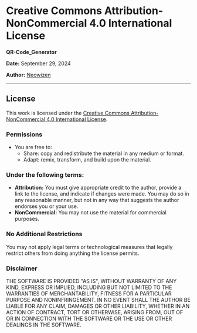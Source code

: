 # Creative Commons Attribution-NonCommercial 4.0 International License

**QR-Code_Generator**

**Date:** September 29, 2024

**Author:** [Neowizen](https://github.com/Yamil-Serrano)

---

## License

This work is licensed under the [Creative Commons Attribution-NonCommercial 4.0 International License](http://creativecommons.org/licenses/by-nc/4.0/).

### Permissions

- You are free to:
  - Share: copy and redistribute the material in any medium or format.
  - Adapt: remix, transform, and build upon the material.

### Under the following terms:

- **Attribution:** You must give appropriate credit to the author, provide a link to the license, and indicate if changes were made. You may do so in any reasonable manner, but not in any way that suggests the author endorses you or your use.
- **NonCommercial:** You may not use the material for commercial purposes.

### No Additional Restrictions

You may not apply legal terms or technological measures that legally restrict others from doing anything the license permits.

### Disclaimer

THE SOFTWARE IS PROVIDED "AS IS", WITHOUT WARRANTY OF ANY KIND, EXPRESS OR
IMPLIED, INCLUDING BUT NOT LIMITED TO THE WARRANTIES OF MERCHANTABILITY,
FITNESS FOR A PARTICULAR PURPOSE AND NONINFRINGEMENT. IN NO EVENT SHALL THE
AUTHOR BE LIABLE FOR ANY CLAIM, DAMAGES OR OTHER LIABILITY, WHETHER IN AN ACTION OF CONTRACT, TORT OR OTHERWISE, ARISING FROM, OUT OF OR IN CONNECTION WITH THE SOFTWARE OR THE USE OR OTHER DEALINGS IN THE SOFTWARE.
